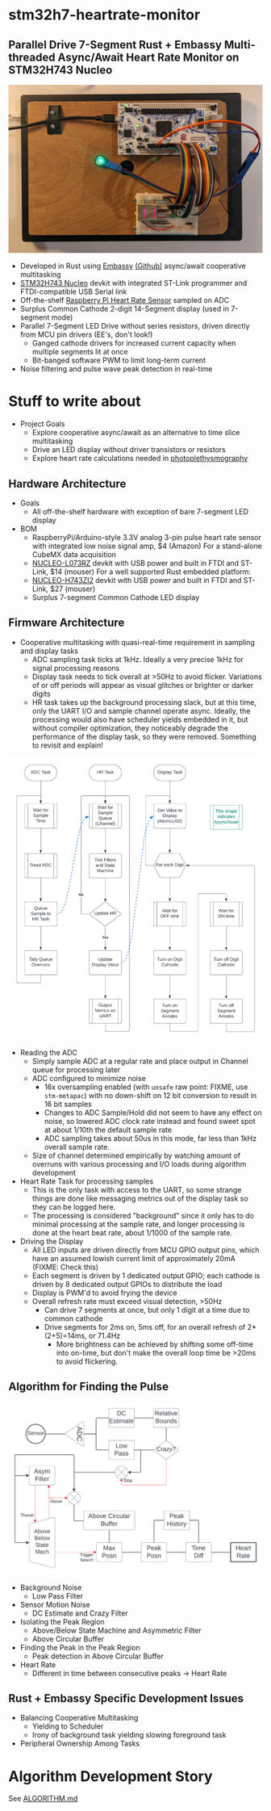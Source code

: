 # stm32h7-heartrate-monitor
## Parallel Drive 7-Segment Rust + Embassy Multi-threaded Async/Await Heart Rate Monitor on STM32H743 Nucleo
![h743 nucleo and 14seg breadboard with HR sensor](/doc/h743-hr-14seg-plank1.jpg)

* Developed in Rust using [Embassy](https://embassy.dev/) [(Github)](https://github.com/embassy-rs/embassy) async/await cooperative multitasking
* [STM32H743 Nucleo](https://www.amazon.com/s?k=raspberry+pi+heart+rate+sensor) devkit with integrated ST-Link programmer and FTDI-compatible USB Serial link
* Off-the-shelf [Raspberry Pi Heart Rate Sensor](https://www.amazon.com/s?k=raspberry+pi+heart+rate+sensor) sampled on ADC
* Surplus Common Cathode 2-digit 14-Segment display (used in 7-segment mode)
* Parallel 7-Segment LED Drive without series resistors, driven directly from MCU pin drivers (EE's, don't look!)
  * Ganged cathode drivers for increased current capacity when multiple segments lit at once
  * Bit-banged software PWM to limit long-term current
* Noise filtering and pulse wave peak detection in real-time

# Stuff to write about

* Project Goals
  * Explore cooperative async/await as an alternative to time slice multitasking
  * Drive an LED display without driver transistors or resistors
  * Explore heart rate calculations needed in [photoplethysmography](https://en.wikipedia.org/wiki/Photoplethysmogram)

## Hardware Architecture

* Goals
  * All off-the-shelf hardware with exception of bare 7-segment LED display
* BOM
  * RaspberryPi/Arduino-style 3.3V analog 3-pin pulse heart rate sensor with integrated low noise signal amp, $4 (Amazon)
For a stand-alone CubeMX data acquisition
  * [NUCLEO-L073RZ](https://www.mouser.com/ProductDetail/STMicroelectronics/NUCLEO-L073RZ) devkit with USB power and built in FTDI and ST-Link, $14 (mouser)
For a well supported Rust embedded platform:
  * [NUCLEO-H743ZI2](https://www.mouser.com/ProductDetail/511-NUCLEO-H743ZI2) devkit with USB power and built in FTDI and ST-Link, $27 (mouser)
  * Surplus 7-segment Common Cathode LED display

## Firmware Architecture

* Cooperative multitasking with quasi-real-time requirement in sampling and display tasks
  * ADC sampling task ticks at 1kHz. Ideally a very precise 1kHz for signal processing reasons
  * Display task needs to tick overall at >50Hz to avoid flicker. Variations of or off periods will appear as visual glitches or brighter or darker digits
  * HR task takes up the background processing slack, but at this time, only the UART I/O and sample channel operate async. Ideally, the processing would also have scheduler yields embedded in it, but without compiler optimization, they noticeably degrade the performance of the display task, so they were removed.  Something to revisit and explain!

![HR FW Task Diagram](/doc/HR%20FW%20Architecture.png)


* Reading the ADC
  * Simply sample ADC at a regular rate and place output in Channel queue for processing later
  * ADC configured to minimize noise
    * 16x oversampling enabled (with `unsafe` raw point: FIXME, use `stm-metapac`) with no down-shift on 12 bit conversion to result in 16 bit samples
    * Changes to ADC Sample/Hold did not seem to have any effect on noise, so lowered ADC clock rate instead and found sweet spot at about 1/10th the default sample rate
    * ADC sampling takes about 50us in this mode, far less than 1kHz overall sample rate.
  * Size of channel determined empirically by watching amount of overruns with various processing and I/O loads during algorithm development
* Heart Rate Task for processing samples
  * This is the only task with access to the UART, so some strange things are done like messaging metrics out of the display task so they can be logged here.
  * The processing is considered "background" since it only has to do minimal processing at the sample rate, and longer processing is done at the heart beat rate, about 1/1000 of the sample rate.
* Driving the Display
  * All LED inputs are driven directly from MCU GPIO output pins, which have an assumed lowish current limit of approximately 20mA (FIXME: Check this)
  * Each segment is driven by 1 dedicated output GPIO; each cathode is driven by 8 dedicated output GPIOs to distribute the load
  * Display is PWM'd to avoid frying the device
  * Overall refresh rate must exceed visual detection, >50Hz
    * Can drive 7 segments at once, but only 1 digit at a time due to common cathode
    * Drive segments for 2ms on, 5ms off, for an overall refresh of 2*(2+5)=14ms, or 71.4Hz
      * More brightness can be achieved by shifting some off-time into on-time, but don't make the overall loop time be >20ms to avoid flickering.

## Algorithm for Finding the Pulse

![Heart Rate 3 Algorithm Block Diagram](/doc/Heart%20Rate%20Alg%203.png)

* Background Noise
  * Low Pass Filter
* Sensor Motion Noise
  * DC Estimate and Crazy Filter
* Isolating the Peak Region
  * Above/Below State Machine and Asymmetric Filter
  * Above Circular Buffer
* Finding the Peak in the Peak Region
  * Peak detection in Above Circular Buffer
* Heart Rate
  * Different in time between consecutive peaks -> Heart Rate

## Rust + Embassy Specific Development Issues
* Balancing Cooperative Multitasking
  * Yielding to Scheduler
  * Irony of background task yielding slowing foreground task
* Peripheral Ownership Among Tasks

# Algorithm Development Story

See [ALGORITHM.md](ALGORITHM.md)
